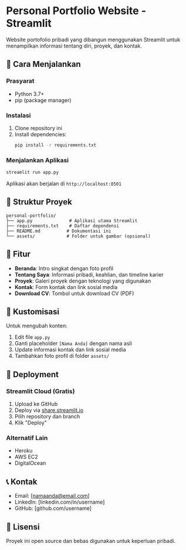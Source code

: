 # Personal Portfolio Website - Streamlit

Website portofolio pribadi yang dibangun menggunakan Streamlit untuk menampilkan informasi tentang diri, proyek, dan kontak.

## 🚀 Cara Menjalankan

### Prasyarat
- Python 3.7+
- pip (package manager)

### Instalasi
1. Clone repository ini
2. Install dependencies:
   ```bash
   pip install -r requirements.txt
   ```

### Menjalankan Aplikasi
```bash
streamlit run app.py
```
Aplikasi akan berjalan di `http://localhost:8501`

## 📁 Struktur Proyek
```
personal-portfolio/
├── app.py              # Aplikasi utama Streamlit
├── requirements.txt    # Daftar dependensi
├── README.md          # Dokumentasi ini
└── assets/            # Folder untuk gambar (opsional)
```

## 🎯 Fitur
- **Beranda**: Intro singkat dengan foto profil
- **Tentang Saya**: Informasi pribadi, keahlian, dan timeline karier
- **Proyek**: Galeri proyek dengan teknologi yang digunakan
- **Kontak**: Form kontak dan link sosial media
- **Download CV**: Tombol untuk download CV (PDF)

## 🎨 Kustomisasi
Untuk mengubah konten:
1. Edit file `app.py`
2. Ganti placeholder `[Nama Anda]` dengan nama asli
3. Update informasi kontak dan link sosial media
4. Tambahkan foto profil di folder `assets/`

## 🚀 Deployment
### Streamlit Cloud (Gratis)
1. Upload ke GitHub
2. Deploy via [share.streamlit.io](https://share.streamlit.io)
3. Pilih repository dan branch
4. Klik "Deploy"

### Alternatif Lain
- Heroku
- AWS EC2
- DigitalOcean

## 📞 Kontak
- Email: [namaanda@email.com]
- LinkedIn: [linkedin.com/in/username]
- GitHub: [github.com/username]

## 📝 Lisensi
Proyek ini open source dan bebas digunakan untuk keperluan pribadi.
